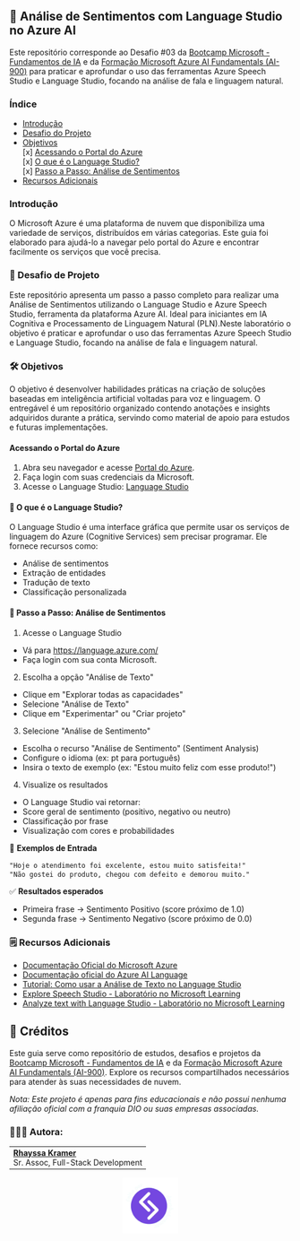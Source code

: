 ## 🤖 Análise de Sentimentos com Language Studio no Azure AI

Este repositório corresponde ao Desafio #03 da  [Bootcamp Microsoft - Fundamentos de IA](https://www.dio.me/bootcamp/microsoft-fundamentos-de-ia) e da [Formação Microsoft Azure AI Fundamentals (AI-900)](https://web.dio.me/track/2150f9b5-b06f-4a59-ade6-ab163c24f089) para praticar e aprofundar o uso das ferramentas Azure Speech Studio e Language Studio, focando na análise de fala e linguagem natural. 

### Índice
- [Introdução]()
- [Desafio do Projeto]()
- [Objetivos]()  
    [x] [Acessando o Portal do Azure]()  
    [x] [O que é o Language Studio?]()  
    [x] [Passo a Passo: Análise de Sentimentos]()  
- [Recursos Adicionais]()

### Introdução
O Microsoft Azure é uma plataforma de nuvem que disponibiliza uma variedade de serviços, distribuídos em várias categorias. Este guia foi elaborado para ajudá-lo a navegar pelo portal do Azure e encontrar facilmente os serviços que você precisa.

### 🎯 Desafio de Projeto
Este repositório apresenta um passo a passo completo para realizar uma Análise de Sentimentos utilizando o Language Studio e Azure Speech Studio, ferramenta da plataforma Azure AI. Ideal para iniciantes em IA Cognitiva e Processamento de Linguagem Natural (PLN).Neste laboratório o objetivo é praticar e aprofundar o uso das ferramentas Azure Speech Studio e Language Studio, focando na análise de fala e linguagem natural. 

### 🛠️ Objetivos
O objetivo é desenvolver habilidades práticas na criação de soluções baseadas em inteligência artificial voltadas para voz e linguagem. O entregável é um repositório organizado contendo anotações e insights adquiridos durante a prática, servindo como material de apoio para estudos e futuras implementações.

#### Acessando o Portal do Azure
1. Abra seu navegador e acesse [Portal do Azure](portal.azure.com).
2. Faça login com suas credenciais da Microsoft.
3. Acesse o Language Studio: [Language Studio](https://language.azure.com/)

#### 🧠 O que é o Language Studio?
O Language Studio é uma interface gráfica que permite usar os serviços de linguagem do Azure (Cognitive Services) sem precisar programar. Ele fornece recursos como:
- Análise de sentimentos
- Extração de entidades
- Tradução de texto
- Classificação personalizada

#### 🚀 Passo a Passo: Análise de Sentimentos
1. Acesse o Language Studio
- Vá para https://language.azure.com/
- Faça login com sua conta Microsoft.

2. Escolha a opção "Análise de Texto"
- Clique em "Explorar todas as capacidades"
- Selecione "Análise de Texto"
- Clique em "Experimentar" ou "Criar projeto"

3. Selecione "Análise de Sentimento"
- Escolha o recurso "Análise de Sentimento" (Sentiment Analysis)
- Configure o idioma (ex: pt para português)
- Insira o texto de exemplo (ex: "Estou muito feliz com esse produto!")

4. Visualize os resultados
- O Language Studio vai retornar:
- Score geral de sentimento (positivo, negativo ou neutro)
- Classificação por frase
- Visualização com cores e probabilidades

🧪 **Exemplos de Entrada**  
```
"Hoje o atendimento foi excelente, estou muito satisfeita!"
"Não gostei do produto, chegou com defeito e demorou muito."
```

✅ **Resultados esperados**
- Primeira frase → Sentimento Positivo (score próximo de 1.0)
- Segunda frase → Sentimento Negativo (score próximo de 0.0)

### 🗒️ Recursos Adicionais
- [Documentação Oficial do Microsoft Azure](https://docs.microsoft.com/azure)
- [Documentação oficial do Azure AI Language](https://learn.microsoft.com/pt-br/azure/ai-services/language-service/overview)
- [Tutorial: Como usar a Análise de Texto no Language Studio](https://learn.microsoft.com/pt-br/azure/ai-services/language-service/sentiment-opinion-mining/overview)
- [Explore Speech Studio - Laboratório no Microsoft Learning](https://microsoftlearning.github.io/mslearn-ai-fundamentals/Instructions/Labs/09-speech.html)
- [Analyze text with Language Studio - Laboratório no Microsoft Learning](https://microsoftlearning.github.io/mslearn-ai-fundamentals/Instructions/Labs/06-text-analysis.html)

## 🔗 Créditos
Este guia serve como repositório de estudos, desafios e projetos da [Bootcamp Microsoft - Fundamentos de IA](https://www.dio.me/bootcamp/microsoft-fundamentos-de-ia) e da [Formação Microsoft Azure AI Fundamentals (AI-900)](https://web.dio.me/track/2150f9b5-b06f-4a59-ade6-ab163c24f089). Explore os recursos compartilhados necessários para atender às suas necessidades de nuvem.

*Nota: Este projeto é apenas para fins educacionais e não possui nenhuma afiliação oficial com a franquia DIO ou suas empresas associadas.*

### 👩🏼‍💻 Autora:
<table style="border=0">
  <tr>
    <td align="left">
      <a href="https://github.com/rhayssakramer">
        <span><b>Rhayssa Kramer</b></span>
      </a>
      <br>
      <span>Sr. Assoc, Full-Stack Development</span>
    </td>
  </tr>
</table>

<div align="center"><a href="https://github.com/rhayssakramer"><img src="https://github.com/rhayssakramer/rhayssakramer/blob/main/img/by-devrhakramer.png" width="100"></a></div>